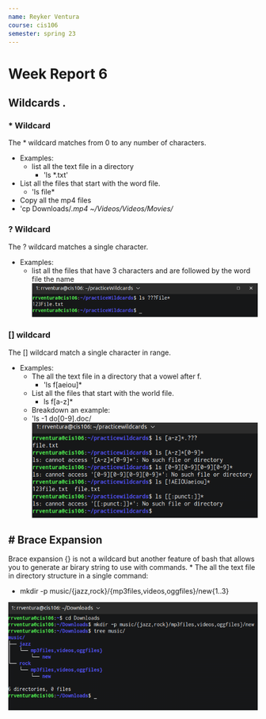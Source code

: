 ```yaml
---
name: Reyker Ventura
course: cis106
semester: spring 23
---
```


# Week Report 6

## Wildcards .

### * Wildcard 
The * wildcard matches from 0 to any number of characters.
* Examples:
  * list all the text file in a directory
    * 'ls *.txt'
* List all the files that start with the word file.
  * 'ls  file*
* Copy all the mp4 files 
* 'cp Downloads/*.mp4 ~/Videos/Videos/Movies/*
   
### ? Wildcard 
The ? wildcard matches a single character.
* Examples:
  * list all the files that have 3 characters and are followed by the word file the name
  ![wildcard](wildcard1.1.png)
### [] wildcard
The [] wildcard match a single character in range.
* Examples:
  * The all the text file in a directory that a vowel after f.
    * 'ls f[aeiou]*
   * List all the files that start with the world file.
     * ls f[a-z]*
   * Breakdown an example:
   * 'ls -1 do[0-9].doc/
  ![wildcard](wildcard1.2.png)
## # Brace Expansion 
Brace expansion {} is not a wildcard but another feature of bash that allows you to generate ar birary string to use with commands.
    * The all the text file in directory structure in a single command:
  * mkdir -p music/{jazz,rock}/{mp3files,videos,oggfiles}/new{1..3}
  
 ![brance](brance1.1.png)
